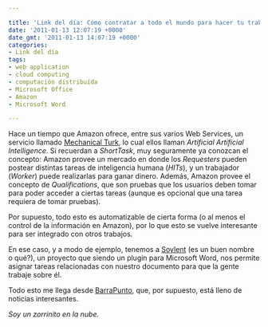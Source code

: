 ```yaml
---

title: 'Link del día: Cómo contratar a todo el mundo para hacer tu trabajo'
date: '2011-01-13 12:07:19 +0000'
date_gmt: '2011-01-13 14:07:19 +0000'
categories:
- Link del día
tags:
- web application
- cloud computing
- computación distribuída
- Microsoft Office
- Amazon
- Microsoft Word

---
```


Hace un tiempo que Amazon ofrece, entre sus varios Web Services, un servicio llamado [Mechanical Turk](http://www.mturk.com/), lo cual ellos llaman _Artificial Artificial Intelligence_. Si recuerdan a _ShortTask_, muy seguramente ya conozcan el concepto: Amazon provee un mercado en donde los _Requesters_ pueden postear distintas tareas de inteligencia humana (_HITs_), y un trabajador (_Worker_) puede realizarlas para ganar dinero. Además, Amazon provee el concepto de _Qualifications_, que son pruebas que los usuarios deben tomar para poder acceder a ciertas tareas (aunque es opcional que una tarea requiera de tomar pruebas).

Por supuesto, todo esto es automatizable de cierta forma (o al menos el control de la información en Amazon), por lo que esto se vuelve interesante para ser integrado con otros trabajos.

En ese caso, y a modo de ejemplo, tenemos a [Soylent](http://code.google.com/p/soylent/) (es un buen nombre o qué?), un proyecto que siendo un plugin para Microsoft Word, nos permite asignar tareas relacionadas con nuestro documento para que la gente trabaje sobre él.

Todo esto me llega desde [BarraPunto](http://softlibre.barrapunto.com/article.pl?sid=10/10/12/0843201), que, por supuesto, está lleno de noticias interesantes.

_Soy un zorrinito en la nube._
